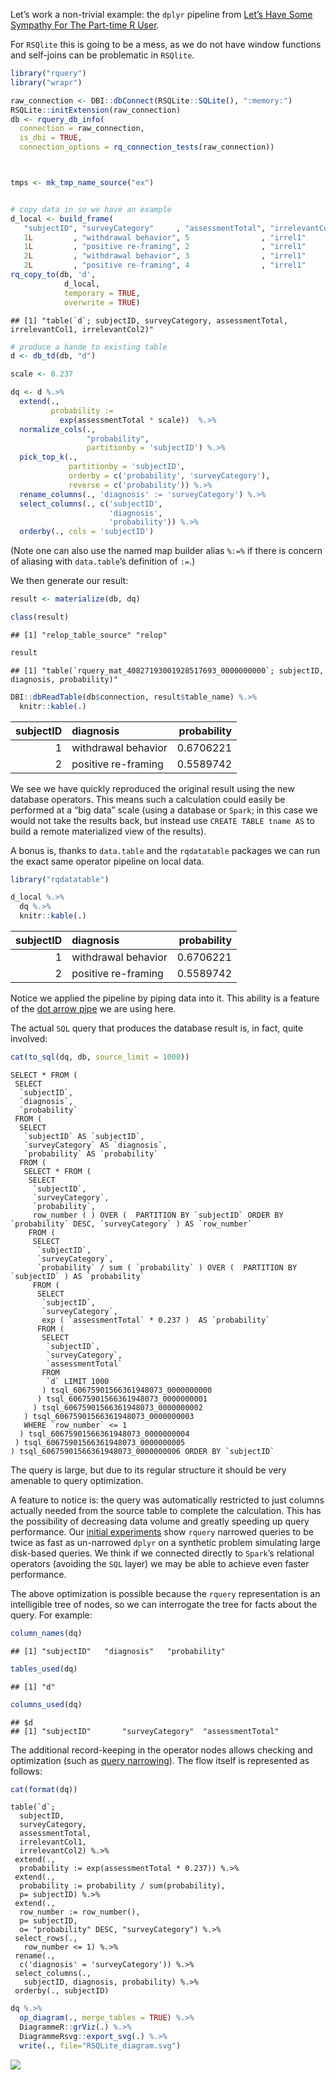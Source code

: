 
Let’s work a non-trivial example: the `dplyr` pipeline from [Let’s Have
Some Sympathy For The Part-time R
User](http://www.win-vector.com/blog/2017/08/lets-have-some-sympathy-for-the-part-time-r-user/).

For `RSQlite` this is going to be a mess, as we do not have window
functions and self-joins can be problematic in `RSQlite`.

``` r
library("rquery")
library("wrapr")

raw_connection <- DBI::dbConnect(RSQLite::SQLite(), ":memory:")
RSQLite::initExtension(raw_connection)
db <- rquery_db_info(
  connection = raw_connection,
  is_dbi = TRUE,
  connection_options = rq_connection_tests(raw_connection))



tmps <- mk_tmp_name_source("ex")


# copy data in so we have an example
d_local <- build_frame(
   "subjectID", "surveyCategory"     , "assessmentTotal", "irrelevantCol1", "irrelevantCol2" |
   1L         , "withdrawal behavior", 5                , "irrel1"        , "irrel2"         |
   1L         , "positive re-framing", 2                , "irrel1"        , "irrel2"         |
   2L         , "withdrawal behavior", 3                , "irrel1"        , "irrel2"         |
   2L         , "positive re-framing", 4                , "irrel1"        , "irrel2"         )
rq_copy_to(db, 'd',
            d_local,
            temporary = TRUE, 
            overwrite = TRUE)
```

    ## [1] "table(`d`; subjectID, surveyCategory, assessmentTotal, irrelevantCol1, irrelevantCol2)"

``` r
# produce a hande to existing table
d <- db_td(db, "d")
```

``` r
scale <- 0.237

dq <- d %.>%
  extend(.,
         probability :=
           exp(assessmentTotal * scale))  %.>% 
  normalize_cols(.,
                 "probability",
                 partitionby = 'subjectID') %.>%
  pick_top_k(.,
             partitionby = 'subjectID',
             orderby = c('probability', 'surveyCategory'),
             reverse = c('probability')) %.>% 
  rename_columns(., 'diagnosis' := 'surveyCategory') %.>%
  select_columns(., c('subjectID', 
                      'diagnosis', 
                      'probability')) %.>%
  orderby(., cols = 'subjectID')
```

(Note one can also use the named map builder alias `%:=%` if there is
concern of aliasing with `data.table`’s definition of `:=`.)

We then generate our result:

``` r
result <- materialize(db, dq)

class(result)
```

    ## [1] "relop_table_source" "relop"

``` r
result
```

    ## [1] "table(`rquery_mat_40827193001928517693_0000000000`; subjectID, diagnosis, probability)"

``` r
DBI::dbReadTable(db$connection, result$table_name) %.>%
  knitr::kable(.)
```

| subjectID | diagnosis           | probability |
| --------: | :------------------ | ----------: |
|         1 | withdrawal behavior |   0.6706221 |
|         2 | positive re-framing |   0.5589742 |

We see we have quickly reproduced the original result using the new
database operators. This means such a calculation could easily be
performed at a “big data” scale (using a database or `Spark`; in this
case we would not take the results back, but instead use `CREATE TABLE
tname AS` to build a remote materialized view of the results).

A bonus is, thanks to `data.table` and the `rqdatatable` packages we can
run the exact same operator pipeline on local data.

``` r
library("rqdatatable")

d_local %.>% 
  dq %.>%
  knitr::kable(.)
```

| subjectID | diagnosis           | probability |
| --------: | :------------------ | ----------: |
|         1 | withdrawal behavior |   0.6706221 |
|         2 | positive re-framing |   0.5589742 |

Notice we applied the pipeline by piping data into it. This ability is a
feature of the [dot arrow
pipe](https://journal.r-project.org/archive/2018/RJ-2018-042/index.html)
we are using here.

The actual `SQL` query that produces the database result is, in fact,
quite involved:

``` r
cat(to_sql(dq, db, source_limit = 1000))
```

    SELECT * FROM (
     SELECT
      `subjectID`,
      `diagnosis`,
      `probability`
     FROM (
      SELECT
       `subjectID` AS `subjectID`,
       `surveyCategory` AS `diagnosis`,
       `probability` AS `probability`
      FROM (
       SELECT * FROM (
        SELECT
         `subjectID`,
         `surveyCategory`,
         `probability`,
         row_number ( ) OVER (  PARTITION BY `subjectID` ORDER BY `probability` DESC, `surveyCategory` ) AS `row_number`
        FROM (
         SELECT
          `subjectID`,
          `surveyCategory`,
          `probability` / sum ( `probability` ) OVER (  PARTITION BY `subjectID` ) AS `probability`
         FROM (
          SELECT
           `subjectID`,
           `surveyCategory`,
           exp ( `assessmentTotal` * 0.237 )  AS `probability`
          FROM (
           SELECT
            `subjectID`,
            `surveyCategory`,
            `assessmentTotal`
           FROM
            `d` LIMIT 1000
           ) tsql_60675901566361948073_0000000000
          ) tsql_60675901566361948073_0000000001
         ) tsql_60675901566361948073_0000000002
       ) tsql_60675901566361948073_0000000003
       WHERE `row_number` <= 1
      ) tsql_60675901566361948073_0000000004
     ) tsql_60675901566361948073_0000000005
    ) tsql_60675901566361948073_0000000006 ORDER BY `subjectID`

The query is large, but due to its regular structure it should be very
amenable to query optimization.

A feature to notice is: the query was automatically restricted to just
columns actually needed from the source table to complete the
calculation. This has the possibility of decreasing data volume and
greatly speeding up query performance. Our [initial
experiments](https://github.com/WinVector/rquery/blob/master/extras/PerfTest%2Emd)
show `rquery` narrowed queries to be twice as fast as un-narrowed
`dplyr` on a synthetic problem simulating large disk-based queries. We
think if we connected directly to `Spark`’s relational operators
(avoiding the `SQL` layer) we may be able to achieve even faster
performance.

The above optimization is possible because the `rquery` representation
is an intelligible tree of nodes, so we can interrogate the tree for
facts about the query. For example:

``` r
column_names(dq)
```

    ## [1] "subjectID"   "diagnosis"   "probability"

``` r
tables_used(dq)
```

    ## [1] "d"

``` r
columns_used(dq)
```

    ## $d
    ## [1] "subjectID"       "surveyCategory"  "assessmentTotal"

The additional record-keeping in the operator nodes allows checking and
optimization (such as [query
narrowing](http://www.win-vector.com/blog/2017/12/how-to-greatly-speed-up-your-spark-queries/)).
The flow itself is represented as follows:

``` r
cat(format(dq))
```

    table(`d`; 
      subjectID,
      surveyCategory,
      assessmentTotal,
      irrelevantCol1,
      irrelevantCol2) %.>%
     extend(.,
      probability := exp(assessmentTotal * 0.237)) %.>%
     extend(.,
      probability := probability / sum(probability),
      p= subjectID) %.>%
     extend(.,
      row_number := row_number(),
      p= subjectID,
      o= "probability" DESC, "surveyCategory") %.>%
     select_rows(.,
       row_number <= 1) %.>%
     rename(.,
      c('diagnosis' = 'surveyCategory')) %.>%
     select_columns(.,
       subjectID, diagnosis, probability) %.>%
     orderby(., subjectID)

``` r
dq %.>%
  op_diagram(., merge_tables = TRUE) %.>% 
  DiagrammeR::grViz(.) %.>%
  DiagrammeRsvg::export_svg(.) %.>%
  write(., file="RSQLite_diagram.svg")
```

![](RSQLite_diagram.svg)
